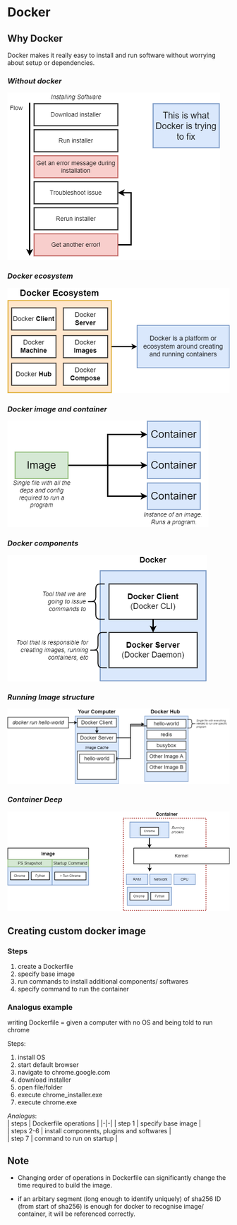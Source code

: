 # Docker

## **Why Docker**
Docker makes it really easy to install and run software without worrying about setup or dependencies.

### *Without docker*
![](./images/without-docker-flow.png)

### *Docker ecosystem*
![](./images/docker-ecosystem.png)

### *Docker image and container*
![](./images/image-containers.png)

### *Docker components*
![](./images/docker-components.png)

### *Running Image structure*
![](./images/running-image-structure.png)

### *Container Deep*
![](./images/container-deep.png)


## Creating custom docker image

### **Steps**

1. create a Dockerfile
2. specify base image
3. run commands to install additional components/ softwares
4. specify command to run the container

### **Analogus example**

writing Dockerfile = given a computer with no OS and being told to run chrome

Steps:  
1. install OS
2. start default browser
3. navigate to chrome.google.com
4. download installer
5. open file/folder
6. execute chrome_installer.exe
7. execute chrome.exe


*Analogus*:  
| steps | Dockerfile operations |
|-|-|
| step 1 | specify base image |  
| steps 2-6 | install components, plugins and softwares |  
| step 7 | command to run on startup |  


## Note

- Changing order of operations in Dockerfile can significantly change the time required to build the image.

- if an arbitary segment (long enough to identify uniquely) of sha256 ID (from start of sha256) is enough for docker to recognise image/ container, it will be referenced correctly.

